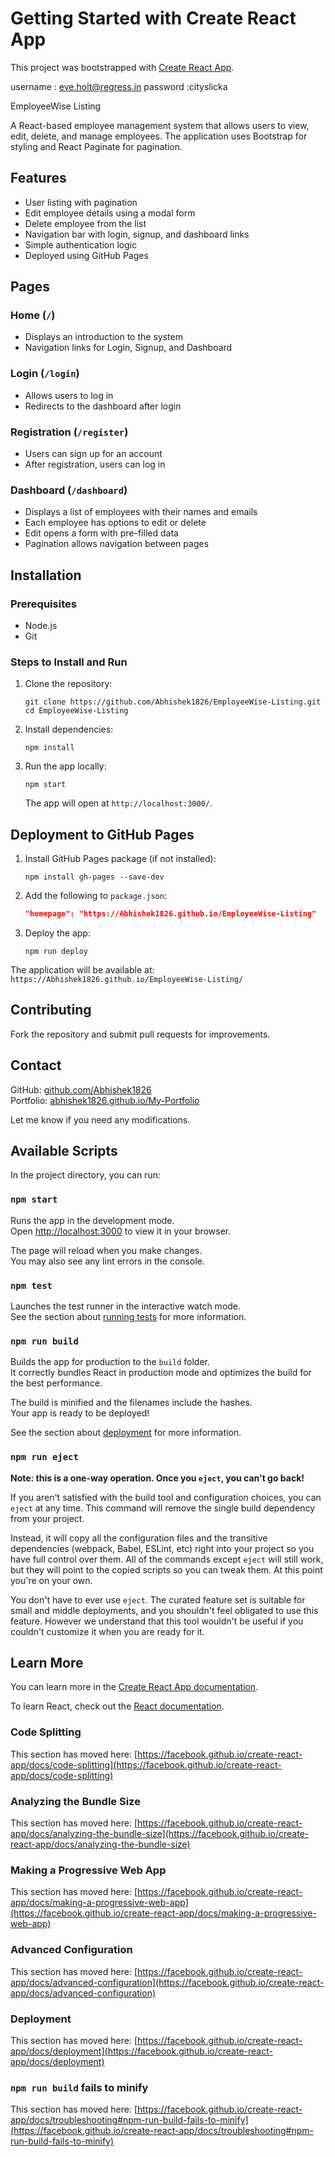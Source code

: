 # Getting Started with Create React App

This project was bootstrapped with [Create React App](https://github.com/facebook/create-react-app).

username : eve.holt@regress.in
password :cityslicka

EmployeeWise Listing  

A React-based employee management system that allows users to view, edit, delete, and manage employees. The application uses Bootstrap for styling and React Paginate for pagination.

## Features  

- User listing with pagination  
- Edit employee details using a modal form  
- Delete employee from the list  
- Navigation bar with login, signup, and dashboard links  
- Simple authentication logic  
- Deployed using GitHub Pages  

## Pages  

### Home (`/`)  
- Displays an introduction to the system  
- Navigation links for Login, Signup, and Dashboard  

### Login (`/login`)  
- Allows users to log in  
- Redirects to the dashboard after login  

### Registration (`/register`)  
- Users can sign up for an account  
- After registration, users can log in  

### Dashboard (`/dashboard`)  
- Displays a list of employees with their names and emails  
- Each employee has options to edit or delete  
- Edit opens a form with pre-filled data  
- Pagination allows navigation between pages  

## Installation  

### Prerequisites  
- Node.js  
- Git  

### Steps to Install and Run  

1. Clone the repository:  
   ```
   git clone https://github.com/Abhishek1826/EmployeeWise-Listing.git
   cd EmployeeWise-Listing
   ```

2. Install dependencies:  
   ```
   npm install
   ```

3. Run the app locally:  
   ```
   npm start
   ```
   The app will open at `http://localhost:3000/`.  

## Deployment to GitHub Pages  

1. Install GitHub Pages package (if not installed):  
   ```
   npm install gh-pages --save-dev
   ```

2. Add the following to `package.json`:  
   ```json
   "homepage": "https://Abhishek1826.github.io/EmployeeWise-Listing"
   ```

3. Deploy the app:  
   ```
   npm run deploy
   ```

The application will be available at:  
`https://Abhishek1826.github.io/EmployeeWise-Listing/`  

## Contributing  

Fork the repository and submit pull requests for improvements.  

## Contact  

GitHub: [github.com/Abhishek1826](https://github.com/Abhishek1826)  
Portfolio: [abhishek1826.github.io/My-Portfolio](https://abhishek1826.github.io/My-Portfolio/#/)  

Let me know if you need any modifications.

## Available Scripts

In the project directory, you can run:

### `npm start`

Runs the app in the development mode.\
Open [http://localhost:3000](http://localhost:3000) to view it in your browser.

The page will reload when you make changes.\
You may also see any lint errors in the console.

### `npm test`

Launches the test runner in the interactive watch mode.\
See the section about [running tests](https://facebook.github.io/create-react-app/docs/running-tests) for more information.

### `npm run build`

Builds the app for production to the `build` folder.\
It correctly bundles React in production mode and optimizes the build for the best performance.

The build is minified and the filenames include the hashes.\
Your app is ready to be deployed!

See the section about [deployment](https://facebook.github.io/create-react-app/docs/deployment) for more information.

### `npm run eject`

**Note: this is a one-way operation. Once you `eject`, you can't go back!**

If you aren't satisfied with the build tool and configuration choices, you can `eject` at any time. This command will remove the single build dependency from your project.

Instead, it will copy all the configuration files and the transitive dependencies (webpack, Babel, ESLint, etc) right into your project so you have full control over them. All of the commands except `eject` will still work, but they will point to the copied scripts so you can tweak them. At this point you're on your own.

You don't have to ever use `eject`. The curated feature set is suitable for small and middle deployments, and you shouldn't feel obligated to use this feature. However we understand that this tool wouldn't be useful if you couldn't customize it when you are ready for it.

## Learn More

You can learn more in the [Create React App documentation](https://facebook.github.io/create-react-app/docs/getting-started).

To learn React, check out the [React documentation](https://reactjs.org/).

### Code Splitting

This section has moved here: [https://facebook.github.io/create-react-app/docs/code-splitting](https://facebook.github.io/create-react-app/docs/code-splitting)

### Analyzing the Bundle Size

This section has moved here: [https://facebook.github.io/create-react-app/docs/analyzing-the-bundle-size](https://facebook.github.io/create-react-app/docs/analyzing-the-bundle-size)

### Making a Progressive Web App

This section has moved here: [https://facebook.github.io/create-react-app/docs/making-a-progressive-web-app](https://facebook.github.io/create-react-app/docs/making-a-progressive-web-app)

### Advanced Configuration

This section has moved here: [https://facebook.github.io/create-react-app/docs/advanced-configuration](https://facebook.github.io/create-react-app/docs/advanced-configuration)

### Deployment

This section has moved here: [https://facebook.github.io/create-react-app/docs/deployment](https://facebook.github.io/create-react-app/docs/deployment)

### `npm run build` fails to minify

This section has moved here: [https://facebook.github.io/create-react-app/docs/troubleshooting#npm-run-build-fails-to-minify](https://facebook.github.io/create-react-app/docs/troubleshooting#npm-run-build-fails-to-minify)
